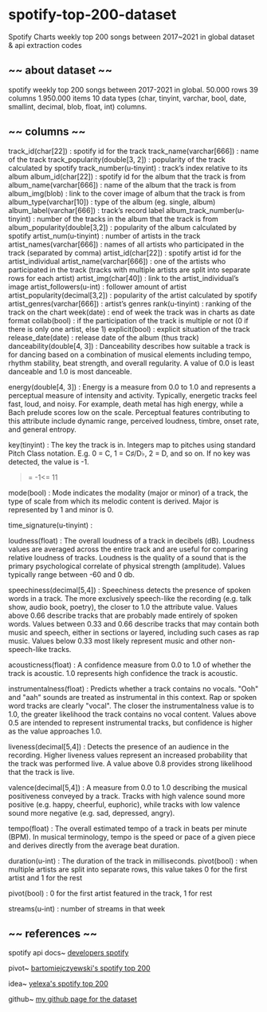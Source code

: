 # spotify-top-200-dataset
Spotify Charts weekly top 200 songs between 2017~2021 in global dataset &amp; api extraction codes

## ~~ about dataset ~~
spotify weekly top 200 songs between 2017-2021 in global.
50.000 rows
39 columns
1.950.000 items
10 data types (char, tinyint, varchar, bool, date, smallint, decimal, blob,  float, int)
columns.

## ~~ columns ~~
track_id(char[22]) : spotify id for the track
track_name(varchar[666]) : name of the track
track_popularity(double[3, 2]) : popularity of the track calculated by spotify
track_number(u-tinyint) : track’s index relative to its album
album_id(char[22]) : spotify id for the album that the track is from
album_name(varchar[666]) : name of the album that the track is from
album_img(blob) : link to the cover image of album that the track is from
album_type(varchar[10]) : type of the album (eg. single, album)
album_label(varchar[666]) : track’s record label
album_track_number(u-tinyint) : number of the tracks in the album that the track is from
album_popularity(double[3,2]) : popularity of the album calculated by spotify
artist_num(u-tinyint) : number of artists in the track
artist_names(varchar[666]) : names of all artists who participated in the track (separated by comma)
artist_id(char[22]) : spotify artist id for the artist_individual
artist_name(varchar[666]) : one of the artists who participated in the track (tracks with multiple artists are split into separate rows for each artist)
artist_img(char[40]) : link to the artist_individual’s image
artist_followers(u-int) : follower amount of artist
artist_popularity(decimal[3,2]) : popularity of the artist calculated by spotify
artist_genres(varchar[666]) : artist’s genres
rank(u-tinyint) : ranking of the track on the chart
week(date) : end of week the track was in charts as date format
collab(bool) : if the participation of the track is multiple or not (0 if there is only one artist, else 1)
explicit(bool) : explicit situation of the track
release_date(date) : release date of the album (thus track)
danceability(double[4, 3]) : Danceability describes how suitable a track is for dancing based on a combination of musical elements including tempo, rhythm stability, beat strength, and overall regularity. A value of 0.0 is least danceable and 1.0 is most danceable.

energy(double[4, 3]) : Energy is a measure from 0.0 to 1.0 and represents a perceptual measure of intensity and activity. Typically, energetic tracks feel fast, loud, and noisy. For example, death metal has high energy, while a Bach prelude scores low on the scale. Perceptual features contributing to this attribute include dynamic range, perceived loudness, timbre, onset rate, and general entropy.

key(tinyint) : The key the track is in. Integers map to pitches using standard Pitch Class notation. E.g. 0 = C, 1 = C♯/D♭, 2 = D, and so on. If no key was detected, the value is -1.
>= -1<= 11

mode(bool) : Mode indicates the modality (major or minor) of a track, the type of scale from which its melodic content is derived. Major is represented by 1 and minor is 0.

time_signature(u-tinyint) : 

loudness(float) : The overall loudness of a track in decibels (dB). Loudness values are averaged across the entire track and are useful for comparing relative loudness of tracks. Loudness is the quality of a sound that is the primary psychological correlate of physical strength (amplitude). Values typically range between -60 and 0 db.

speechiness(decimal[5,4]) : Speechiness detects the presence of spoken words in a track. The more exclusively speech-like the recording (e.g. talk show, audio book, poetry), the closer to 1.0 the attribute value. Values above 0.66 describe tracks that are probably made entirely of spoken words. Values between 0.33 and 0.66 describe tracks that may contain both music and speech, either in sections or layered, including such cases as rap music. Values below 0.33 most likely represent music and other non-speech-like tracks.

acousticness(float) : A confidence measure from 0.0 to 1.0 of whether the track is acoustic. 1.0 represents high confidence the track is acoustic.

instrumentalness(float) : Predicts whether a track contains no vocals. "Ooh" and "aah" sounds are treated as instrumental in this context. Rap or spoken word tracks are clearly "vocal". The closer the instrumentalness value is to 1.0, the greater likelihood the track contains no vocal content. Values above 0.5 are intended to represent instrumental tracks, but confidence is higher as the value approaches 1.0.

liveness(decimal[5,4]) : Detects the presence of an audience in the recording. Higher liveness values represent an increased probability that the track was performed live. A value above 0.8 provides strong likelihood that the track is live.

valence(decimal[5,4]) : A measure from 0.0 to 1.0 describing the musical positiveness conveyed by a track. Tracks with high valence sound more positive (e.g. happy, cheerful, euphoric), while tracks with low valence sound more negative (e.g. sad, depressed, angry).

tempo(float) : The overall estimated tempo of a track in beats per minute (BPM). In musical terminology, tempo is the speed or pace of a given piece and derives directly from the average beat duration.

duration(u-int) : The duration of the track in milliseconds.
pivot(bool) : when multiple artists are split into separate rows, this value takes 0 for the first artist and 1 for the rest

pivot(bool) : 0 for the first artist featured in the track, 1 for rest

streams(u-int) : number of streams in that week

## ~~ references ~~
spotify api docs~ [developers spotify](https://developer.spotify.com/documentation/web-api/reference/#/operations/get-several-audio-features)

pivot~ [bartomiejczyewski's spotify top 200](https://www.kaggle.com/datasets/bartomiejczyewski/spotify-top-200-weekly-global-20172021)

idea~ [yelexa's spotify top 200](https://www.kaggle.com/datasets/yelexa/spotify200)

github~ [my github page for the dataset](https://github.com/younver/spotify-top-200-dataset)
